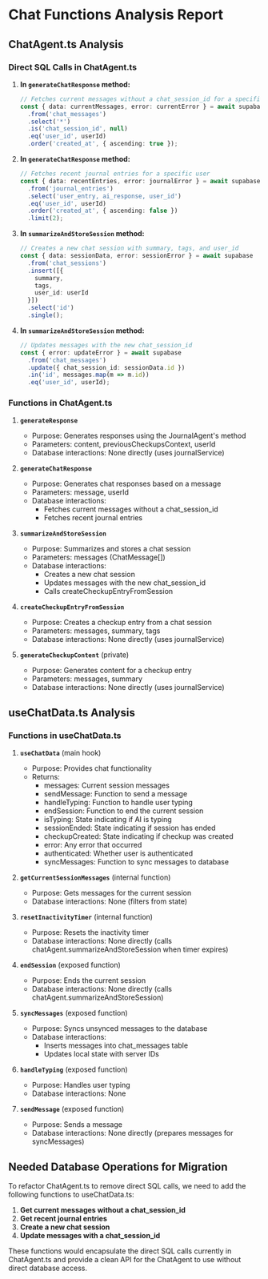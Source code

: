 # Chat Functions Analysis Report

## ChatAgent.ts Analysis

### Direct SQL Calls in ChatAgent.ts

1. **In `generateChatResponse` method:**
   ```typescript
   // Fetches current messages without a chat_session_id for a specific user
   const { data: currentMessages, error: currentError } = await supabase
     .from('chat_messages')
     .select('*')
     .is('chat_session_id', null)
     .eq('user_id', userId)
     .order('created_at', { ascending: true });
   ```

2. **In `generateChatResponse` method:**
   ```typescript
   // Fetches recent journal entries for a specific user
   const { data: recentEntries, error: journalError } = await supabase
     .from('journal_entries')
     .select('user_entry, ai_response, user_id')
     .eq('user_id', userId)
     .order('created_at', { ascending: false })
     .limit(2);
   ```

3. **In `summarizeAndStoreSession` method:**
   ```typescript
   // Creates a new chat session with summary, tags, and user_id
   const { data: sessionData, error: sessionError } = await supabase
     .from('chat_sessions')
     .insert([{ 
       summary,
       tags,
       user_id: userId
     }])
     .select('id')
     .single();
   ```

4. **In `summarizeAndStoreSession` method:**
   ```typescript
   // Updates messages with the new chat_session_id
   const { error: updateError } = await supabase
     .from('chat_messages')
     .update({ chat_session_id: sessionData.id })
     .in('id', messages.map(m => m.id))
     .eq('user_id', userId);
   ```

### Functions in ChatAgent.ts

1. **`generateResponse`**
   - Purpose: Generates responses using the JournalAgent's method
   - Parameters: content, previousCheckupsContext, userId
   - Database interactions: None directly (uses journalService)

2. **`generateChatResponse`**
   - Purpose: Generates chat responses based on a message
   - Parameters: message, userId
   - Database interactions:
     - Fetches current messages without a chat_session_id
     - Fetches recent journal entries

3. **`summarizeAndStoreSession`**
   - Purpose: Summarizes and stores a chat session
   - Parameters: messages (ChatMessage[])
   - Database interactions:
     - Creates a new chat session
     - Updates messages with the new chat_session_id
     - Calls createCheckupEntryFromSession

4. **`createCheckupEntryFromSession`**
   - Purpose: Creates a checkup entry from a chat session
   - Parameters: messages, summary, tags
   - Database interactions: None directly (uses journalService)

5. **`generateCheckupContent`** (private)
   - Purpose: Generates content for a checkup entry
   - Parameters: messages, summary
   - Database interactions: None directly (uses journalService)

## useChatData.ts Analysis

### Functions in useChatData.ts

1. **`useChatData`** (main hook)
   - Purpose: Provides chat functionality
   - Returns:
     - messages: Current session messages
     - sendMessage: Function to send a message
     - handleTyping: Function to handle user typing
     - endSession: Function to end the current session
     - isTyping: State indicating if AI is typing
     - sessionEnded: State indicating if session has ended
     - checkupCreated: State indicating if checkup was created
     - error: Any error that occurred
     - authenticated: Whether user is authenticated
     - syncMessages: Function to sync messages to database

2. **`getCurrentSessionMessages`** (internal function)
   - Purpose: Gets messages for the current session
   - Database interactions: None (filters from state)

3. **`resetInactivityTimer`** (internal function)
   - Purpose: Resets the inactivity timer
   - Database interactions: None directly (calls chatAgent.summarizeAndStoreSession when timer expires)

4. **`endSession`** (exposed function)
   - Purpose: Ends the current session
   - Database interactions: None directly (calls chatAgent.summarizeAndStoreSession)

5. **`syncMessages`** (exposed function)
   - Purpose: Syncs unsynced messages to the database
   - Database interactions:
     - Inserts messages into chat_messages table
     - Updates local state with server IDs

6. **`handleTyping`** (exposed function)
   - Purpose: Handles user typing
   - Database interactions: None

7. **`sendMessage`** (exposed function)
   - Purpose: Sends a message
   - Database interactions: None directly (prepares messages for syncMessages)

## Needed Database Operations for Migration

To refactor ChatAgent.ts to remove direct SQL calls, we need to add the following functions to useChatData.ts:

1. **Get current messages without a chat_session_id**
2. **Get recent journal entries**
3. **Create a new chat session**
4. **Update messages with a chat_session_id**

These functions would encapsulate the direct SQL calls currently in ChatAgent.ts and provide a clean API for the ChatAgent to use without direct database access.

